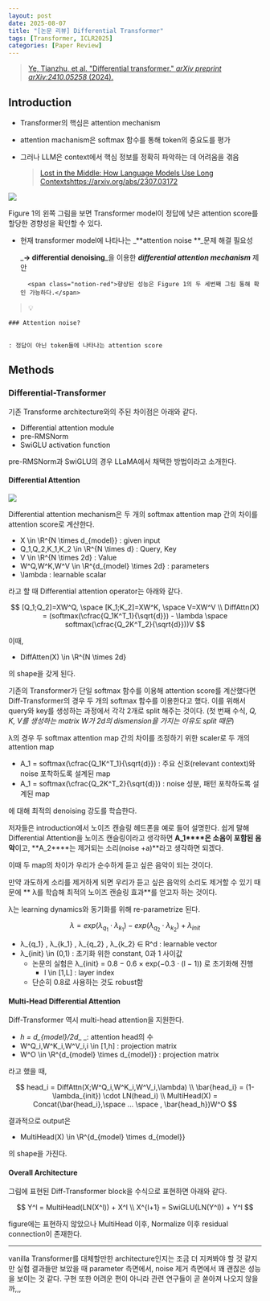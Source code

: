 ```yaml
---
layout: post
date: 2025-08-07
title: "[논문 리뷰] Differential Transformer"
tags: [Transformer, ICLR2025]
categories: [Paper Review]
---
```


> [Ye, Tianzhu, et al. "Differential transformer." ](https://arxiv.org/abs/2410.05258)[_arXiv preprint arXiv:2410.05258_](https://arxiv.org/abs/2410.05258)[ (2024).](https://arxiv.org/abs/2410.05258)



## Introduction

- Transformer의 핵심은 attention mechanism
- attention machanism은 softmax 함수를 통해 token의 중요도를 평가
- 그러나 LLM은 context에서 핵심 정보를 정확히 파악하는 데 어려움을 겪음

	> [Lost in the Middle: How Language Models Use Long Contextshttps://arxiv.org/abs/2307.03172](https://arxiv.org/abs/2307.03172)


![](https://prod-files-secure.s3.us-west-2.amazonaws.com/542b861c-36a8-4051-84e5-8804b6728dba/9083ea56-691a-4752-ae26-47f403431ac8/image.png?X-Amz-Algorithm=AWS4-HMAC-SHA256&X-Amz-Content-Sha256=UNSIGNED-PAYLOAD&X-Amz-Credential=ASIAZI2LB466TW2ARBH2%2F20250906%2Fus-west-2%2Fs3%2Faws4_request&X-Amz-Date=20250906T100056Z&X-Amz-Expires=3600&X-Amz-Security-Token=IQoJb3JpZ2luX2VjECEaCXVzLXdlc3QtMiJGMEQCIGaZ%2BVy0ksRuicVv%2BroDNcfiw6t5za98pzxBO7FYZLzLAiB0TNg%2Fo7m9ilNWwTM7MqLEeOAoOsguELlDGBTKpMDGRSqIBAiK%2F%2F%2F%2F%2F%2F%2F%2F%2F%2F8BEAAaDDYzNzQyMzE4MzgwNSIMMsYrW9JAAzcd2sg0KtwDV83Q%2FuM%2Fkm6%2BK9VO%2FjnzlsQVWGIgLIBmI3SztRNmIpnE3dT45XIboIyUErnmOCoODnJv3unJQnO0h222DUG%2BqW0JYR9IKUUX6OTNyrGVHJwfX37HKQB3Jx9TJOim1c5yZy7bPq%2BK4u7xgecvBN4py5eAD3%2FlRkKrnbdKavS%2FeiUSSoiV1859LRe3v69LYVj%2FfVtLjnQaOBdOUmBpbTOxpYuqj5EifplwKuGkysoKAWXqFmZGry8g8TJyplyMP0fnBunafzpAITbwFWapwp1j%2FoH9juyexc9TGxgluwMbk4FHKGx2F1Co6EgiibU0sGqZgew7Sgah5bMJr8H2o6MaOaKgpgaXyGWd8j1XJRV8lLejbDFlBy4%2BGT8dNcFm9088GyPPYG%2BTIIwdE13B7o8ZMUYXZ%2FR6FGqYfZXBOqUykmdt6gHwd%2B63x%2F%2FOiDEe3rZpqCQui%2Bu2cVLZQZVI0rJc4WtgFtAG9iiybEAr01O1nDqRkSJAhP2uyJg619fB%2FKNx81BNtUl47qqxswKgPqz6i5I9n%2BiTi4Wu2XxL%2FfP8EvX7oufSbTs7lquKGPeB%2FN%2BwGUciFj3YllntKG7UOFu27uSLSbKnZf2Sa5JNsTrW8FT9n8zFPJWry4Y7pNMwkOjvxQY6pgFWVCjqaZKuFTu%2F7GJyttBSpcb8ISyvgjehbEtrfVuTnSXws2XFF%2F1UgSAnFIPNXBV2CYplD2ljEr%2BgKIOTWFW2PYH67IXEWfRfamoqd1ivUkI8IAUQlcAZNOTwHyWGvhzRuzPpYrWf5wQuPs1qOfU5yhM7pkQh4c7I3rRs7r%2FHrbgsLPYMDiCYf5FmiaOPovsLmQPqFiaMQXj48NjX%2FoYKPcWMPkxg&X-Amz-Signature=9b405db483ca3d1a766285b1b66b71365ed7a358eb1d3c4f741d6e7e349926f0&X-Amz-SignedHeaders=host&x-amz-checksum-mode=ENABLED&x-id=GetObject)


Figure 1의 왼쪽 그림을 보면 Transformer model이 정답에 낮은 attention score를 할당한 경향성을 확인할 수 있다.

- 현재 transformer model에 나타나는 _**attention noise **_문제 해결 필요성

	_**→ differential denoising**_을 이용한 _**differential attention mechanism**_ 제안


		<span class="notion-red">향상된 성능은 Figure 1의 두 세번째 그림 통해 확인 가능하다.</span>


> 💡 


	### Attention noise?


	: 정답이 아닌 token들에 나타나는 attention score



## Methods



### Differential-Transformer


기존 Transforme architecture와의 주된 차이점은 아래와 같다.

- Differential attention module
- pre-RMSNorm
- SwiGLU activation function

pre-RMSNorm과 SwiGLU의 경우 LLaMA에서 채택한 방법이라고 소개한다.



#### Differential Attention


![](https://prod-files-secure.s3.us-west-2.amazonaws.com/542b861c-36a8-4051-84e5-8804b6728dba/116d70b2-1963-4810-9167-f4c7d8a06e8f/image.png?X-Amz-Algorithm=AWS4-HMAC-SHA256&X-Amz-Content-Sha256=UNSIGNED-PAYLOAD&X-Amz-Credential=ASIAZI2LB466TW2ARBH2%2F20250906%2Fus-west-2%2Fs3%2Faws4_request&X-Amz-Date=20250906T100056Z&X-Amz-Expires=3600&X-Amz-Security-Token=IQoJb3JpZ2luX2VjECEaCXVzLXdlc3QtMiJGMEQCIGaZ%2BVy0ksRuicVv%2BroDNcfiw6t5za98pzxBO7FYZLzLAiB0TNg%2Fo7m9ilNWwTM7MqLEeOAoOsguELlDGBTKpMDGRSqIBAiK%2F%2F%2F%2F%2F%2F%2F%2F%2F%2F8BEAAaDDYzNzQyMzE4MzgwNSIMMsYrW9JAAzcd2sg0KtwDV83Q%2FuM%2Fkm6%2BK9VO%2FjnzlsQVWGIgLIBmI3SztRNmIpnE3dT45XIboIyUErnmOCoODnJv3unJQnO0h222DUG%2BqW0JYR9IKUUX6OTNyrGVHJwfX37HKQB3Jx9TJOim1c5yZy7bPq%2BK4u7xgecvBN4py5eAD3%2FlRkKrnbdKavS%2FeiUSSoiV1859LRe3v69LYVj%2FfVtLjnQaOBdOUmBpbTOxpYuqj5EifplwKuGkysoKAWXqFmZGry8g8TJyplyMP0fnBunafzpAITbwFWapwp1j%2FoH9juyexc9TGxgluwMbk4FHKGx2F1Co6EgiibU0sGqZgew7Sgah5bMJr8H2o6MaOaKgpgaXyGWd8j1XJRV8lLejbDFlBy4%2BGT8dNcFm9088GyPPYG%2BTIIwdE13B7o8ZMUYXZ%2FR6FGqYfZXBOqUykmdt6gHwd%2B63x%2F%2FOiDEe3rZpqCQui%2Bu2cVLZQZVI0rJc4WtgFtAG9iiybEAr01O1nDqRkSJAhP2uyJg619fB%2FKNx81BNtUl47qqxswKgPqz6i5I9n%2BiTi4Wu2XxL%2FfP8EvX7oufSbTs7lquKGPeB%2FN%2BwGUciFj3YllntKG7UOFu27uSLSbKnZf2Sa5JNsTrW8FT9n8zFPJWry4Y7pNMwkOjvxQY6pgFWVCjqaZKuFTu%2F7GJyttBSpcb8ISyvgjehbEtrfVuTnSXws2XFF%2F1UgSAnFIPNXBV2CYplD2ljEr%2BgKIOTWFW2PYH67IXEWfRfamoqd1ivUkI8IAUQlcAZNOTwHyWGvhzRuzPpYrWf5wQuPs1qOfU5yhM7pkQh4c7I3rRs7r%2FHrbgsLPYMDiCYf5FmiaOPovsLmQPqFiaMQXj48NjX%2FoYKPcWMPkxg&X-Amz-Signature=65736e62c61192ffd2f1a50eb54aac9121d8bbc73d07ac3601fcde29e3a19bc5&X-Amz-SignedHeaders=host&x-amz-checksum-mode=ENABLED&x-id=GetObject)


Differential attention mechanism은 두 개의 softmax attention map 간의 차이를 attention score로 계산한다.

- X \in \R^{N \times d\_{model}} : given input
- Q\_1,Q\_2,K\_1,K\_2 \in \R^{N \times d} : Query, Key
- V \in \R^{N \times 2d} : Value
- W^Q,W^K,W^V \in \R^{d\_{model} \times 2d} : parameters
- \lambda : learnable scalar

라고 할 때 Differential attention operator는 아래와 같다.


$$
[Q_1;Q_2]=XW^Q, \space [K_1;K_2]=XW^K, \space V=XW^V \\
DiffAttn(X) = (softmax(\cfrac{Q_1K^T_1}{\sqrt{d}}) - \lambda \space softmax(\cfrac{Q_2K^T_2}{\sqrt{d}}))V
$$


이때,

- DiffAtten(X) \in \R^{N \times 2d}

의 shape을 갖게 된다.


기존의 Transformer가 단일 softmax 함수를 이용해 attention score를 계산했다면 Diff-Transformer의 경우 두 개의 softmax 함수를 이용한다고 했다. 이를 위해서 query와 key를 생성하는 과정에서 각각 2개로 split 해주는 것이다. <span class="notion-red">(첫 번째 수식, </span><span class="notion-red">_Q, K, V를 생성하는 matrix W가 2d의 dismension을 가지는 이유도 split 때문_</span><span class="notion-red">)</span>


 λ의 경우 두 softmax attention map 간의 차이를 조정하기 위한 scaler로 두 개의 attention map

- A\_1 = softmax(\cfrac{Q\_1K^T\_1}{\sqrt{d}}) : 주요 신호(relevant context)와 noise 포착하도록 설계된 map
- A\_1 = softmax(\cfrac{Q\_2K^T\_2}{\sqrt{d}}) : noise 성분, 패턴 포착하도록 설계된 map 

에 대해 최적의 denoising 강도를 학습한다.


저자들은 introduction에서 노이즈 캔슬링 헤드폰을 예로 들어 설명한다. 쉽게 말해 Differential Attention을 노이즈 캔슬링이라고 생각하면 **A\_1****은 소음이 포함된 음악**이고, **A\_2****는 제거되는 소리(noise +a)**라고 생각하면 되겠다. 


이때 두 map의 차이가 우리가 순수하게 듣고 싶은 음악이 되는 것이다. 


만약 과도하게 소리를 제거하게 되면 우리가 듣고 싶은 음악의 소리도 제거할 수 있기 때문에 ** λ를 학습해 최적의 노이즈 캔슬링 효과**를 얻고자 하는 것이다.


λ는 learning dynamics와 동기화를 위해 re-parametrize 된다.


$$
\lambda = exp(\lambda_{q_1} \cdot \lambda_{k_1}) - exp(\lambda_{q_2} \cdot \lambda_{k_2}) + \lambda_{init}
$$

- λ\_{q\_1} , λ\_{k\_1} , λ\_{q\_2} , λ\_{k\_2} ∈ R^d : learnable vector
- λ\_{init} \in (0,1) : 초기화 위한 constant, 0과 1 사이값
	- 논문의 실험은 λ\_{init} = 0.8 − 0.6 × exp(−0.3 · (l − 1)) 로 초기화해 진행
		- l \in [1,L] : layer index
	- 단순히 0.8로 사용하는 것도 robust함


#### **Multi-Head Differential Attention**


Diff-Transformer 역시 multi-head attention을 지원한다.

- _h = d\_{model}/2d__ _: attention head의 수
- W^Q\_i,W^K\_i,W^V\_i,i \in [1,h] : projection matrix
- W^O \in \R^{d\_{model} \times d\_{model}} : projection matrix

라고 했을 때,


$$
head_i = DiffAttn(X;W^Q_i,W^K_i,W^V_i,\lambda) \\
\bar{head_i} = (1-\lambda_{init}) \cdot LN(head_i) \\
MultiHead(X) = Concat(\bar{head_i},\space ... \space , \bar{head_h})W^O
$$


결과적으로 output은

- MultiHead(X) \in \R^{d\_{model} \times d\_{model}}

의 shape을 가진다.



#### Overall Architecture


그림에 표현된 Diff-Transformer block을 수식으로 표현하면 아래와 같다.


$$
Y^l = MultiHead(LN(X^l)) + X^l \\
X^{l+1} = SwiGLU(LN(Y^l)) + Y^l
$$


figure에는 표현하지 않았으나 MultiHead 이후, Normalize 이후 residual connection이 존재한다.


---


vanilla Transformer를 대체할만한 architecture인지는 조금 더 지켜봐야 할 것 같지만 실험 결과들만 보았을 때 parameter 측면에서, noise 제거 측면에서 꽤 괜찮은 성능을 보이는 것 같다. 구현 또한 어려운 편이 아니라 관련 연구들이 곧 쏟아져 나오지 않을까,,,

